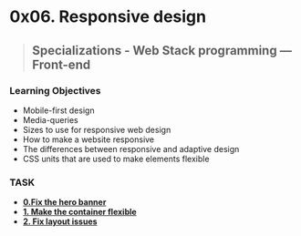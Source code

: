 # 0x06. Responsive design

> ## Specializations - Web Stack programming ― Front-end

### Learning Objectives

- Mobile-first design
- Media-queries
- Sizes to use for responsive web design
- How to make a website responsive
- The differences between responsive and adaptive design
- CSS units that are used to make elements flexible

### TASK

- [**0.Fix the hero banner**](https://github.com/Juan-Bogota/holbertonschool-web_front_end/blob/master/0x06-responsive_design/01-index.html)
- [**1. Make the container flexible**](https://github.com/Juan-Bogota/holbertonschool-web_front_end/blob/master/0x06-responsive_design/02-index.html)
- [**2. Fix layout issues**](https://github.com/Juan-Bogota/holbertonschool-web_front_end/blob/master/0x06-responsive_design/03-index.html)
